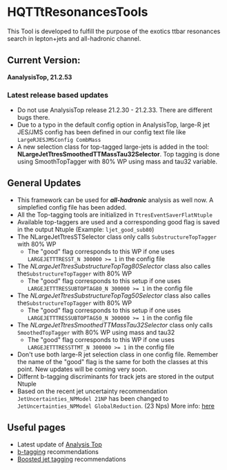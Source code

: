 # HQTTtResonancesTools

This Tool is developed to fulfill the purpose of the exotics ttbar resonances search in lepton+jets and all-hadronic channel.

## Current Version:

**AanalysisTop, 21.2.53** 
### Latest release based updates
* Do not use AnalysisTop release 21.2.30 - 21.2.33. There are different bugs there.
* Due to a typo in the default config option in AnalysisTop, large-R jet JES/JMS config has been defined in our config text file like `LargeRJESJMSConfig CombMass`
* A new selection class for top-tagged large-jets is added in the tool: **NLargeJetTtresSmoothedTTMassTau32Selector**. Top tagging is done using SmoothTopTagger with 80% WP using mass and tau32 variable.

## General Updates

* This framework can be used for **_all-hadronic_** analysis as well now. A simplefied config file has been added.
* All the Top-tagging tools are initialized in ```TtresEventSaverFlatNtuple```
* Available top-taggers are used and a corresponding good flag is saved in the output Ntuple (Example: ```ljet_good_sub80```)
* The  NLargeJetTtresSTSelector class only calls ```SubstructureTopTagger```  with 80% WP
    * The "good" flag corresponds to this WP if one uses ```LARGEJETTTRESST_N 300000 >= 1``` in the config file
* The _NLargeJetTtresSubstructureTopTag80Selector_ class also calles the```SubstructureTopTagger```  with 80% WP
    * The "good" flag corresponds to this setup if one uses `LARGEJETTTRESSUBTOPTAG80_N 300000 >= 1` in the config file
* The _NLargeJetTtresSubstructureTopTag50Selector_ class also calles the```SubstructureTopTagger```  with 80% WP
    * The "good" flag corresponds to this setup if one uses `LARGEJETTTRESSUBTOPTAG50_N 300000 >= 1` in the config file
* The  _NLargeJetTtresSmoothedTTMassTau32Selector_ class only calls ```SmoothedTopTagger```  with 80% WP using mass and tau32
    * The "good" flag corresponds to this WP if one uses ```LARGEJETTTRESSTTMT_N 300000 >= 1``` in the config file
* Don't use both large-R jet selection class in one config file. Remember the name of the "good" flag is the same for both the classes at this point. New updates will be coming very soon.
* Differnt b-tagging discriminants for track jets are stored in the output Ntuple
* Based on the recent jet uncertainty recommendation ```JetUncertainties_NPModel 21NP``` has been changed to ```JetUncertainties_NPModel GlobalReduction```. (23 Nps)
More info: [here](https://twiki.cern.ch/twiki/bin/view/AtlasProtected/JetUncertaintiesRel21Moriond2018SmallR)


## Useful pages

* Latest update of [Analysis Top](https://twiki.cern.ch/twiki/bin/viewauth/AtlasProtected/AnalysisTop21)
* [b-tagging](https://twiki.cern.ch/twiki/bin/view/AtlasProtected/BTaggingBenchmarksRelease21) recommendations
* [Boosted jet tagging](https://twiki.cern.ch/twiki/bin/view/AtlasProtected/BoostedJetTaggingRecommendation2017#SmoothTopTaggerSection) recommendations
